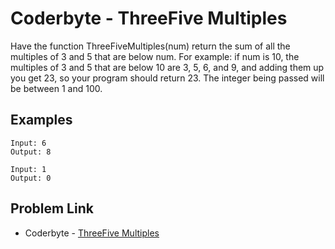 # Coderbyte - ThreeFive Multiples

Have the function ThreeFiveMultiples(num) return the sum of all the multiples of 3 and 5 that are below num. For example: if num is 10, the multiples of 3 and 5 that are below 10 are 3, 5, 6, and 9, and adding them up you get 23, so your program should return 23. The integer being passed will be between 1 and 100.

## Examples

```
Input: 6
Output: 8
```

```
Input: 1
Output: 0
```

## Problem Link

- Coderbyte - [ThreeFive Multiples](https://coderbyte.com/information/ThreeFive%20Multiples)
